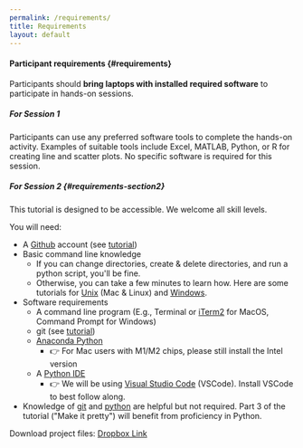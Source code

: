 ```yaml
---
permalink: /requirements/
title: Requirements
layout: default
---
```


#### Participant requirements {#requirements}

Participants should **bring laptops with installed required software** to participate in hands-on sessions.

##### For Session 1
Participants can use any preferred software tools to complete the hands-on activity. Examples of suitable tools include Excel, MATLAB, Python, or R for creating line and scatter plots. No specific software is required for this session.

##### For Session 2 {#requirements-section2}
This tutorial is designed to be accessible. We welcome all skill levels.

You will need:
- A [Github](https://github.com/) account (see [tutorial](https://swcarpentry.github.io/git-novice/#creating-a-github-account))
- Basic command line knowledge
  - If you can change directories, create & delete directories, and run a python script, you'll be fine.
  - Otherwise, you can take a few minutes to learn how. Here are some tutorials for [Unix](https://cerfacs.fr/coop/unix-terminal) (Mac & Linux) and [Windows](https://developer.mozilla.org/en-US/docs/Learn/Tools_and_testing/Understanding_client-side_tools/Command_line).
- Software requirements
  - A command line program (E.g., Terminal or [iTerm2](https://iterm2.com/) for MacOS, Command Prompt for Windows)
  - git (see [tutorial](https://swcarpentry.github.io/git-novice/#installing-git))
  - [Anaconda Python](https://www.anaconda.com/download/success)
    - 👉 For Mac users with M1/M2 chips, please still install the Intel version
  - A [Python IDE](https://www.simplilearn.com/tutorials/python-tutorial/python-ide)
    - 👉 We will be using [Visual Studio Code](https://code.visualstudio.com/) (VSCode). Install VSCode to best follow along.
- Knowledge of [git](https://swcarpentry.github.io/git-novice/) and [python](https://docs.python.org/3/tutorial/index.html) are helpful but not required. Part 3 of the tutorial ("Make it pretty") will benefit from proficiency in Python.

Download project files: [Dropbox Link](https://www.dropbox.com/scl/fi/r428avq1kddxlm5hum1l6/itsc24-rr-tutorial-example-messy-v1.0.zip?rlkey=9afsrzn0nw5bomgstk7wsq9ud&dl=0)
